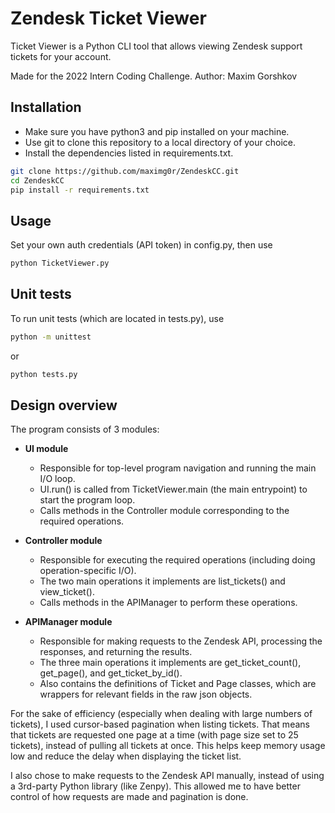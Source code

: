 # Zendesk Ticket Viewer

Ticket Viewer is a Python CLI tool that allows viewing Zendesk support tickets for your account.

Made for the 2022 Intern Coding Challenge.
Author: Maxim Gorshkov

## Installation

* Make sure you have python3 and pip installed on your machine.
* Use git to clone this repository to a local directory of your choice.
* Install the dependencies listed in requirements.txt.

```bash
git clone https://github.com/maximg0r/ZendeskCC.git
cd ZendeskCC
pip install -r requirements.txt
```

## Usage

Set your own auth credentials (API token) in config.py, then use

```bash
python TicketViewer.py
```

## Unit tests

To run unit tests (which are located in tests.py), use

```bash
python -m unittest
```

or

```bash
python tests.py
```

## Design overview

The program consists of 3 modules:
* <b>UI module</b>
    - Responsible for top-level program navigation and running the main I/O loop.
    - UI.run() is called from TicketViewer.main (the main entrypoint) to start the program loop.
    - Calls methods in the Controller module corresponding to the required operations.

* <b>Controller module</b>
    - Responsible for executing the required operations (including doing operation-specific I/O).
    - The two main operations it implements are list_tickets() and view_ticket().
    - Calls methods in the APIManager to perform these operations.

* <b>APIManager module</b>
    - Responsible for making requests to the Zendesk API, processing the responses, and returning the results.
    - The three main operations it implements are get_ticket_count(), get_page(), and get_ticket_by_id().
    - Also contains the definitions of Ticket and Page classes, which are wrappers for relevant fields in the raw json objects.

For the sake of efficiency (especially when dealing with large numbers of tickets), I used cursor-based pagination when listing tickets. That means that tickets are requested one page at a time (with page size set to 25 tickets), instead of pulling all tickets at once. This helps keep memory usage low and reduce the delay when displaying the ticket list.

I also chose to make requests to the Zendesk API manually, instead of using a 3rd-party Python library (like Zenpy). This allowed me to have better control of how requests are made and pagination is done.